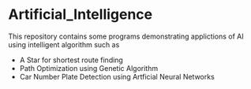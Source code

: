 # Artificial_Intelligence

This repository contains some programs demonstrating applictions of AI using intelligent algorithm such as 
* A Star for shortest route finding 
* Path Optimization using Genetic Algorithm
* Car Number Plate Detection using Artficial Neural Networks
